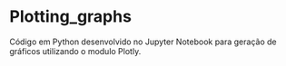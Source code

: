 # Plotting_graphs
Código em Python desenvolvido no Jupyter Notebook para geração de gráficos utilizando o modulo Plotly.
